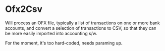# Ofx2Csv

Will process an OFX file, typically a list of transactions on one or more bank accounts, and convert a selection of
transactions to CSV, so that they can be more easily imported into accounting s/w.

For the moment, it's too hard-coded, needs paraming up.
